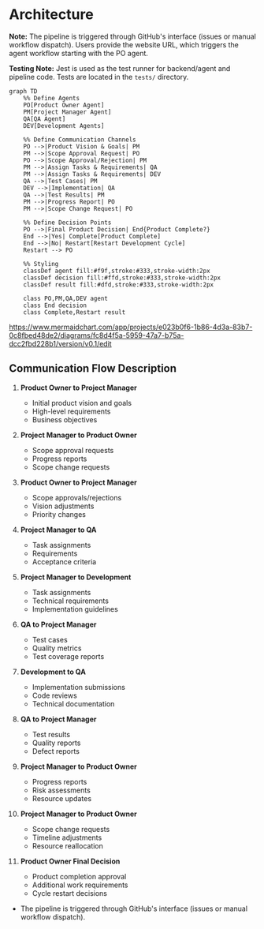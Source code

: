 # Architecture

**Note:** The pipeline is triggered through GitHub's interface (issues or manual workflow dispatch). Users provide the website URL, which triggers the agent workflow starting with the PO agent.

**Testing Note:** Jest is used as the test runner for backend/agent and pipeline code. Tests are located in the `tests/` directory.

```mermaid
graph TD
    %% Define Agents
    PO[Product Owner Agent]
    PM[Project Manager Agent]
    QA[QA Agent]
    DEV[Development Agents]

    %% Define Communication Channels
    PO -->|Product Vision & Goals| PM
    PM -->|Scope Approval Request| PO
    PO -->|Scope Approval/Rejection| PM
    PM -->|Assign Tasks & Requirements| QA
    PM -->|Assign Tasks & Requirements| DEV
    QA -->|Test Cases| PM
    DEV -->|Implementation| QA
    QA -->|Test Results| PM
    PM -->|Progress Report| PO
    PM -->|Scope Change Request| PO

    %% Define Decision Points
    PO -->|Final Product Decision| End{Product Complete?}
    End -->|Yes| Complete[Product Complete]
    End -->|No| Restart[Restart Development Cycle]
    Restart --> PO

    %% Styling
    classDef agent fill:#f9f,stroke:#333,stroke-width:2px
    classDef decision fill:#ffd,stroke:#333,stroke-width:2px
    classDef result fill:#dfd,stroke:#333,stroke-width:2px

    class PO,PM,QA,DEV agent
    class End decision
    class Complete,Restart result
```

https://www.mermaidchart.com/app/projects/e023b0f6-1b86-4d3a-83b7-0c8fbed48de2/diagrams/fc8d4f5a-5959-47a7-b75a-dcc2fbd228b1/version/v0.1/edit

## Communication Flow Description

1. **Product Owner to Project Manager**

   - Initial product vision and goals
   - High-level requirements
   - Business objectives

2. **Project Manager to Product Owner**

   - Scope approval requests
   - Progress reports
   - Scope change requests

3. **Product Owner to Project Manager**

   - Scope approvals/rejections
   - Vision adjustments
   - Priority changes

4. **Project Manager to QA**

   - Task assignments
   - Requirements
   - Acceptance criteria

5. **Project Manager to Development**

   - Task assignments
   - Technical requirements
   - Implementation guidelines

6. **QA to Project Manager**

   - Test cases
   - Quality metrics
   - Test coverage reports

7. **Development to QA**

   - Implementation submissions
   - Code reviews
   - Technical documentation

8. **QA to Project Manager**

   - Test results
   - Quality reports
   - Defect reports

9. **Project Manager to Product Owner**

   - Progress reports
   - Risk assessments
   - Resource updates

10. **Project Manager to Product Owner**

    - Scope change requests
    - Timeline adjustments
    - Resource reallocation

11. **Product Owner Final Decision**
    - Product completion approval
    - Additional work requirements
    - Cycle restart decisions

- The pipeline is triggered through GitHub's interface (issues or manual workflow dispatch).
